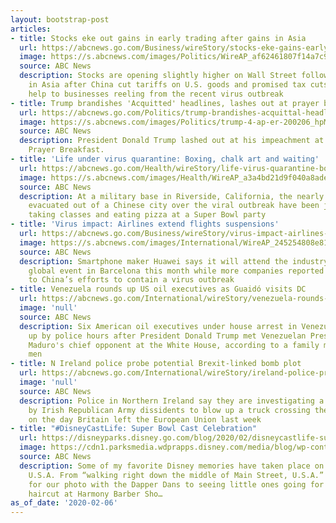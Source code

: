 ```yaml
---
layout: bootstrap-post
articles:
- title: Stocks eke out gains in early trading after gains in Asia
  url: https://abcnews.go.com/Business/wireStory/stocks-eke-gains-early-trading-gains-asia-68799675
  image: https://s.abcnews.com/images/Politics/WireAP_af62461807f14a7c9c615a8f4ae204c6_16x9_992.jpg
  source: ABC News
  description: Stocks are opening slightly higher on Wall Street following big gains
    in Asia after China cut tariffs on U.S. goods and promised tax cuts and other
    help to businesses reeling from the recent virus outbreak
- title: Trump brandishes 'Acquitted' headlines, lashes out at prayer breakfast
  url: https://abcnews.go.com/Politics/trump-brandishes-acquittal-headlines-lashes-prayer-breakfast/story?id=68798631
  image: https://s.abcnews.com/images/Politics/trump-4-ap-er-200206_hpMain_16x9_992.jpg
  source: ABC News
  description: President Donald Trump lashed out at his impeachment at the the National
    Prayer Breakfast.
- title: 'Life under virus quarantine: Boxing, chalk art and waiting'
  url: https://abcnews.go.com/Health/wireStory/life-virus-quarantine-boxing-chalk-art-waiting-68799487
  image: https://s.abcnews.com/images/Health/WireAP_a3a4bd21d9f040a8ade97cc4a5a8cf8c_16x9_992.jpg
  source: ABC News
  description: At a military base in Riverside, California, the nearly 200 Americans
    evacuated out of a Chinese city over the viral outbreak have been jogging together,
    taking classes and eating pizza at a Super Bowl party
- title: 'Virus impact: Airlines extend flights suspensions'
  url: https://abcnews.go.com/Business/wireStory/virus-impact-airlines-extend-flights-suspensions-68799477
  image: https://s.abcnews.com/images/International/WireAP_245254808e8149d49068f1775bf889be_16x9_992.jpg
  source: ABC News
  description: Smartphone maker Huawei says it will attend the industry’s biggest
    global event in Barcelona this month while more companies reported losses due
    to China’s efforts to contain a virus outbreak
- title: Venezuela rounds up US oil executives as Guaidó visits DC
  url: https://abcnews.go.com/International/wireStory/venezuela-rounds-us-oil-executives-guaid-visits-dc-68799050
  image: 'null'
  source: ABC News
  description: Six American oil executives under house arrest in Venezuela were rounded
    up by police hours after President Donald Trump met Venezuelan President Nicolás
    Maduro's chief opponent at the White House, according to a family member of the
    men
- title: N Ireland police probe potential Brexit-linked bomb plot
  url: https://abcnews.go.com/International/wireStory/ireland-police-probe-potential-brexit-linked-bomb-plot-68799046
  image: 'null'
  source: ABC News
  description: Police in Northern Ireland say they are investigating a potential plot
    by Irish Republican Army dissidents to blow up a truck crossing the Irish Sea
    on the day Britain left the European Union last week
- title: "#DisneyCastLife: Super Bowl Cast Celebration"
  url: https://disneyparks.disney.go.com/blog/2020/02/disneycastlife-super-bowl-cast-celebration/
  image: https://cdn1.parksmedia.wdprapps.disney.com/media/blog/wp-content/uploads/2020/02/FImmnbvgcfdter523.jpg
  source: ABC News
  description: Some of my favorite Disney memories have taken place on Main Street,
    U.S.A. From “walking right down the middle of Main Street, U.S.A.” with my family
    for our photo with the Dapper Dans to seeing little ones going for their first
    haircut at Harmony Barber Sho…
as_of_date: '2020-02-06'
---
```


